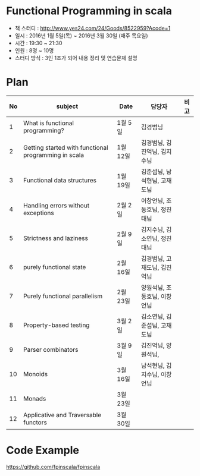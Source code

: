 # Functional Programming in scala

* 책 스터디 : http://www.yes24.com/24/Goods/8522959?Acode=1
* 일시 : 2016년 1월 5일(목) ~ 2016년 3월 30일 (매주 목요일)
* 시간 : 19:30 ~ 21:30
* 인원 : 8명 ~ 10명
* 스터디 방식 : 3인 1조가 되어 내용 정리 및 연습문제 설명 

# Plan

| No | subject | Date | 담당자 | 비고 |
|----|----|----|----|----|
| 1 | What is functional programming? | 1월 5일 | 김경범님 |  |
| 2 | Getting started with functional programming in scala | 1월 12일 | 김경범님, 김진억님, 김지수님 |  |
| 3 | Functional data structures | 1월 19일 | 김준섭님, 남석현님, 고재도님 |  |
| 4 | Handling errors without exceptions | 2월 2일 | 이창언님, 조동호님, 정진태님 |  |
| 5 | Strictness and laziness | 2월 9일 | 김지수님, 김소연님, 정진태님 |  |
| 6 | purely functional state | 2월 16일 | 김경범님, 고재도님, 김진억님 |  |
| 7 | Purely functional parallelism | 2월 23일 | 양원석님, 조동호님, 이창언님 |  |
| 8 | Property-based testing | 3월 2일 |김소연님, 김준섭님, 고재도님 |  |
| 9 | Parser combinators | 3월 9일 | 김진억님, 양원석님,  |  |
| 10 | Monoids | 3월 16일 | 남석현님, 김지수님, 이창언님 |  |
| 11 | Monads | 3월 23일 |  |  |
| 12 | Applicative and Traversable functors | 3월 30일 |  |  |


# Code Example

https://github.com/fpinscala/fpinscala
